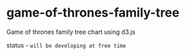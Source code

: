 # game-of-thrones-family-tree
Game of thrones family tree chart using d3.js



status - `will be developing at free time`
